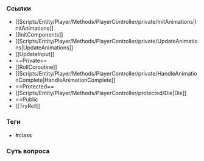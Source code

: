 ### Ссылки
- [[Scripts/Entity/Player/Methods/PlayerController/private/InitAnimations|InitAnimations]]
- [[InitComponents]]
- [[Scripts/Entity/Player/Methods/PlayerController/private/UpdateAnimations|UpdateAnimations]]
- [[UpdateInput]]
- ==Private==
- [[RollCoroutine]]
- [[Scripts/Entity/Player/Methods/PlayerController/private/HandleAnimationComplete|HandleAnimationComplete]]
- ==Protected==
- [[Scripts/Entity/Player/Methods/PlayerController/protected/Die|Die]]
- ==Public
- [[TryRoll]]
### Теги
- #class 
### Суть вопроса